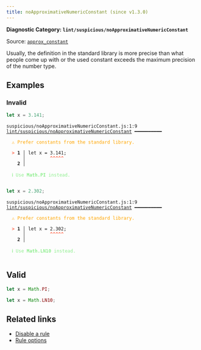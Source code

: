 ```yaml
---
title: noApproximativeNumericConstant (since v1.3.0)
---
```


**Diagnostic Category: `lint/suspicious/noApproximativeNumericConstant`**

Source: <a href="https://rust-lang.github.io/rust-clippy/master/#/approx_constant" target="_blank"><code>approx_constant</code></a>

Usually, the definition in the standard library is more precise than what people come up with or the used constant exceeds the maximum precision of the number type.

## Examples

### Invalid

```jsx
let x = 3.141;
```

<pre class="language-text"><code class="language-text">suspicious/noApproximativeNumericConstant.js:1:9 <a href="https://biomejs.dev/linter/rules/no-approximative-numeric-constant">lint/suspicious/noApproximativeNumericConstant</a> ━━━━━━━━━━

<strong><span style="color: Orange;">  </span></strong><strong><span style="color: Orange;">⚠</span></strong> <span style="color: Orange;">Prefer constants from the standard library.</span>
  
<strong><span style="color: Tomato;">  </span></strong><strong><span style="color: Tomato;">&gt;</span></strong> <strong>1 │ </strong>let x = 3.141;
   <strong>   │ </strong>        <strong><span style="color: Tomato;">^</span></strong><strong><span style="color: Tomato;">^</span></strong><strong><span style="color: Tomato;">^</span></strong><strong><span style="color: Tomato;">^</span></strong><strong><span style="color: Tomato;">^</span></strong>
    <strong>2 │ </strong>
  
<strong><span style="color: lightgreen;">  </span></strong><strong><span style="color: lightgreen;">ℹ</span></strong> <span style="color: lightgreen;">Use </span><span style="color: lightgreen;"><strong>Math.PI</strong></span><span style="color: lightgreen;"> instead.</span>
  
</code></pre>

```jsx
let x = 2.302;
```

<pre class="language-text"><code class="language-text">suspicious/noApproximativeNumericConstant.js:1:9 <a href="https://biomejs.dev/linter/rules/no-approximative-numeric-constant">lint/suspicious/noApproximativeNumericConstant</a> ━━━━━━━━━━

<strong><span style="color: Orange;">  </span></strong><strong><span style="color: Orange;">⚠</span></strong> <span style="color: Orange;">Prefer constants from the standard library.</span>
  
<strong><span style="color: Tomato;">  </span></strong><strong><span style="color: Tomato;">&gt;</span></strong> <strong>1 │ </strong>let x = 2.302;
   <strong>   │ </strong>        <strong><span style="color: Tomato;">^</span></strong><strong><span style="color: Tomato;">^</span></strong><strong><span style="color: Tomato;">^</span></strong><strong><span style="color: Tomato;">^</span></strong><strong><span style="color: Tomato;">^</span></strong>
    <strong>2 │ </strong>
  
<strong><span style="color: lightgreen;">  </span></strong><strong><span style="color: lightgreen;">ℹ</span></strong> <span style="color: lightgreen;">Use </span><span style="color: lightgreen;"><strong>Math.LN10</strong></span><span style="color: lightgreen;"> instead.</span>
  
</code></pre>

## Valid

```jsx
let x = Math.PI;
```

```jsx
let x = Math.LN10;
```

## Related links

- [Disable a rule](/linter/#disable-a-lint-rule)
- [Rule options](/linter/#rule-options)
